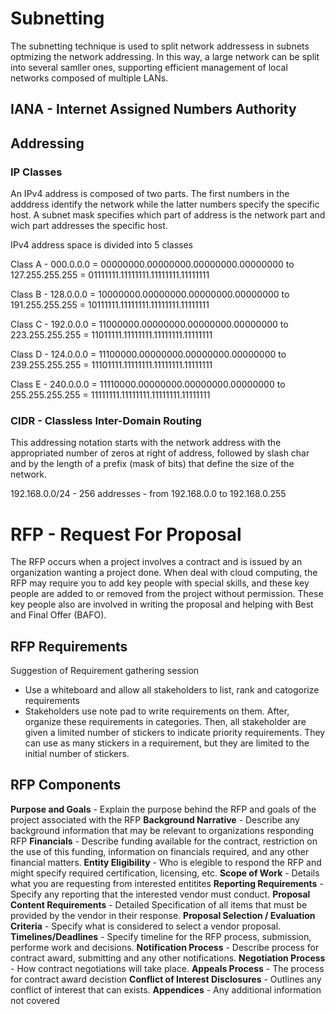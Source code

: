 # Subnetting

The subnetting technique is used to split network addressess in subnets optmizing the network addressing. In this way, a large network can be split into several samller ones, supporting efficient management of local networks composed of multiple LANs.

## IANA - Internet Assigned Numbers Authority

## Addressing

### IP Classes

An IPv4 address is composed of two parts. The first numbers in the adddress identify the network while the latter numbers specify the specific host. A subnet mask specifies which part of address is the network part and wich part addresses the specific host. 

IPv4 address space is divided into 5 classes

Class A - 000.0.0.0   = 00000000.00000000.00000000.00000000 to 127.255.255.255 = 01111111.11111111.11111111.11111111

Class B - 128.0.0.0 = 10000000.00000000.00000000.00000000 to 191.255.255.255 = 10111111.11111111.11111111.11111111

Class C - 192.0.0.0 = 11000000.00000000.00000000.00000000 to 223.255.255.255 = 11011111.11111111.11111111.11111111

Class D - 124.0.0.0 = 11100000.00000000.00000000.00000000 to 239.255.255.255 = 11101111.11111111.11111111.11111111

Class E - 240.0.0.0 = 11110000.00000000.00000000.00000000 to 255.255.255.255 = 11111111.11111111.11111111.11111111

### CIDR - Classless Inter-Domain Routing

This addressing notation starts with the network address with the appropriated number of zeros at right of address, followed by slash char and by the length of a prefix (mask of bits) that define the size of the network. 

192.168.0.0/24 - 256 addresses - from 192.168.0.0 to 192.168.0.255 


# RFP - Request For Proposal

The RFP occurs when a project involves a contract and is issued by an organization wanting a project done. When deal with cloud computing, the RFP may require you to add key people with special skills, and these key people are added to or removed from the project without permission. These key people also are involved in writing the proposal and helping with Best and Final Offer (BAFO). 

## RFP Requirements

Suggestion of Requirement gathering session

* Use a whiteboard and allow all stakeholders to list, rank and catogorize requirements
* Stakeholders use note pad to write requirements on them. After, organize these requirements in categories. Then, all stakeholder are given a limited number of stickers to indicate priority requirements. They can use as many stickers in a requirement, but they are limited to the initial number of stickers.

## RFP Components

**Purpose and Goals** - Explain the purpose behind the RFP and goals of the project associated with the RFP
**Background Narrative** - Describe any background information that may be relevant to organizations responding RFP
**Financials** - Describe funding available for the contract, restriction on the use of this funding, information on financials required, and any other financial matters. 
**Entity Eligibility** - Who is elegible to respond the RFP and might specify required certification, licensing, etc. 
**Scope of Work** - Details what you are requesting from interested entitites
**Reporting Requirements** - Specify any reporting that the interested vendor must conduct. 
**Proposal Content Requirements** - Detailed Specification of all items that must be provided by the vendor in their response. 
**Proposal Selection / Evaluation Criteria** - Specify what is considered to select a vendor proposal.
**Timelines/Deadlines** - Specify timeline for the RFP process, submission, performe work and decisions.
**Notification Process** - Describe process for contract award, submitting and any other notifications.
**Negotiation Process** - How contract negotiations will take place.
**Appeals Process** - The process for contract award decistion
**Conflict of Interest Disclosures** - Outlines any conflict of interest that can exists.
**Appendices** - Any additional information not covered
